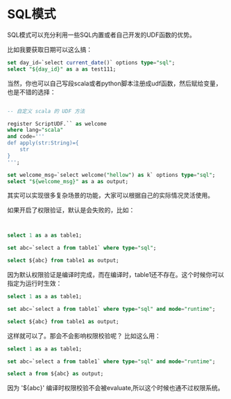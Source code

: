 # SQL模式

SQL模式可以充分利用一些SQL内置或者自己开发的UDF函数的优势。

比如我要获取日期可以这么搞：

```sql
set day_id=`select current_date()` options type="sql";
select "${day_id}" as a as test111;
```

当然，你也可以自己写段scala或者python脚本注册成udf函数，然后赋给变量，也是不错的选择：

```sql

-- 自定义 scala 的 UDF 方法

register ScriptUDF.`` as welcome
where lang="scala"
and code='''
def apply(str:String)={
    str
}
''';

set welcome_msg=`select welcome("hellow") as k` options type="sql";
select "${welcome_msg}" as a as output;

```

其实可以实现很多复杂场景的功能，大家可以根据自己的实际情况灵活使用。

如果开启了权限验证，默认是会失败的，比如：

```sql


select 1 as a as table1;

set abc=`select a from table1` where type="sql";

select ${abc} from table1 as output;


```

因为默认权限验证是编译时完成，而在编译时，table1还不存在。这个时候你可以指定为运行时生效：

```sql
select 1 as a as table1;

set abc=`select a from table1` where type="sql" and mode="runtime";

select ${abc} from table1 as output;

```

这样就可以了。那会不会影响权限校验呢？ 比如这么用：


```sql
select 1 as a as table1;

set abc=`select a from table1` where type="sql" and mode="runtime";

select a from ${abc} as output;

```
因为 '${abc}' 编译时权限校验不会被evaluate,所以这个时候也通不过权限系统。

